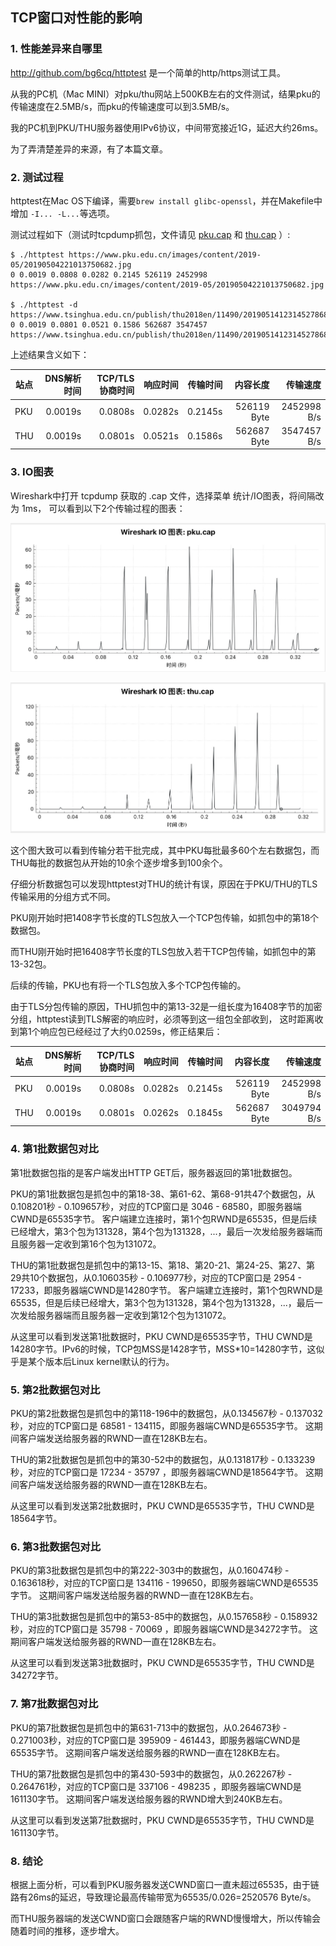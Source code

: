 ## TCP窗口对性能的影响


### 1. 性能差异来自哪里

http://github.com/bg6cq/httptest 是一个简单的http/https测试工具。

从我的PC机（Mac MINI）对pku/thu网站上500KB左右的文件测试，结果pku的传输速度在2.5MB/s，而pku的传输速度可以到3.5MB/s。

我的PC机到PKU/THU服务器使用IPv6协议，中间带宽接近1G，延迟大约26ms。

为了弄清楚差异的来源，有了本篇文章。

### 2. 测试过程

httptest在Mac OS下编译，需要`brew install glibc-openssl`，并在Makefile中增加 `-I... -L...`等选项。

测试过程如下（测试时tcpdump抓包，文件请见 [pku.cap](pku.cap) 和 [thu.cap](thu.cap) ）:
```
$ ./httptest https://www.pku.edu.cn/images/content/2019-05/20190504221013750682.jpg
0 0.0019 0.0808 0.0282 0.2145 526119 2452998 https://www.pku.edu.cn/images/content/2019-05/20190504221013750682.jpg

$ ./httptest -d https://www.tsinghua.edu.cn/publish/thu2018en/11490/20190514123145278682465/20190514123259685120480.jpg
0 0.0019 0.0801 0.0521 0.1586 562687 3547457 https://www.tsinghua.edu.cn/publish/thu2018en/11490/20190514123145278682465/20190514123259685120480.jpg
```

上述结果含义如下：

| 站点 | DNS解析时间 | TCP/TLS协商时间| 响应时间 | 传输时间 | 内容长度    | 传输速度    |
| ---  | ----------: | -------------: | -------: | -------: | ----------: | --------:   |
| PKU  | 0.0019s     |  0.0808s       | 0.0282s  | 0.2145s  | 526119 Byte | 2452998 B/s |
| THU  | 0.0019s     |  0.0801s       | 0.0521s  | 0.1586s  | 562687 Byte | 3547457 B/s |

### 3. IO图表

Wireshark中打开 tcpdump 获取的 .cap 文件，选择菜单 统计/IO图表，将间隔改为 1ms， 可以看到以下2个传输过程的图表：

![pku-io](img/pku-io.jpg)

![thu-io](img/thu-io.jpg)

这个图大致可以看到传输分若干批完成，其中PKU每批最多60个左右数据包，而THU每批的数据包从开始的10余个逐步增多到100余个。

仔细分析数据包可以发现httptest对THU的统计有误，原因在于PKU/THU的TLS传输采用的分组方式不同。

PKU刚开始时把1408字节长度的TLS包放入一个TCP包传输，如抓包中的第18个数据包。

而THU刚开始时把16408字节长度的TLS包放入若干TCP包传输，如抓包中的第13-32包。

后续的传输，PKU也有将一个TLS包放入多个TCP包传输的。

由于TLS分包传输的原因，THU抓包中的第13-32是一组长度为16408字节的加密分组，httptest读到TLS解密的响应时，必须等到这一组包全部收到，
这时距离收到第1个响应包已经经过了大约0.0259s，修正结果后：

| 站点 | DNS解析时间 | TCP/TLS协商时间| 响应时间 | 传输时间 | 内容长度    | 传输速度    |
| ---  | ----------: | -------------: | -------: | -------: | ----------: | --------:   |
| PKU  | 0.0019s     |  0.0808s       | 0.0282s  | 0.2145s  | 526119 Byte | 2452998 B/s |
| THU  | 0.0019s     |  0.0801s       | 0.0262s  | 0.1845s  | 562687 Byte | 3049794 B/s |

### 4. 第1批数据包对比

第1批数据包指的是客户端发出HTTP GET后，服务器返回的第1批数据包。

PKU的第1批数据包是抓包中的第18-38、第61-62、第68-91共47个数据包，从0.108201秒 - 0.109657秒，对应的TCP窗口是 3046 - 68580，即服务器端CWND是65535字节。
客户端建立连接时，第1个包RWND是65535，但是后续已经增大，第3个包为131328，第4个包为131328，...，最后一次发给服务器端而且服务器一定收到第16个包为131072。

THU的第1批数据包是抓包中的第13-15、第18、第20-21、第24-25、第27、第29共10个数据包，从0.106035秒 - 0.106977秒，对应的TCP窗口是 2954 - 17233，即服务器端CWND是14280字节。
客户端建立连接时，第1个包RWND是65535，但是后续已经增大，第3个包为131328，第4个包为131328，...，最后一次发给服务器端而且服务器一定收到第12个包为131072。

从这里可以看到发送第1批数据时，PKU CWND是65535字节，THU CWND是14280字节。IPv6的时候，TCP包MSS是1428字节，MSS*10=14280字节，这似乎是某个版本后Linux kernel默认的行为。

### 5. 第2批数据包对比

PKU的第2批数据包是抓包中的第118-196中的数据包，从0.134567秒 - 0.137032秒，对应的TCP窗口是 68581 - 134115，即服务器端CWND是65535字节。
这期间客户端发送给服务器的RWND一直在128KB左右。

THU的第2批数据包是抓包中的第30-52中的数据包，从0.131817秒 - 0.133239秒，对应的TCP窗口是 17234 - 35797 ，即服务器端CWND是18564字节。
这期间客户端发送给服务器的RWND一直在128KB左右。

从这里可以看到发送第2批数据时，PKU CWND是65535字节，THU CWND是18564字节。

### 6. 第3批数据包对比

PKU的第3批数据包是抓包中的第222-303中的数据包，从0.160474秒 - 0.163618秒，对应的TCP窗口是 134116 - 199650，即服务器端CWND是65535字节。
这期间客户端发送给服务器的RWND一直在128KB左右。

THU的第3批数据包是抓包中的第53-85中的数据包，从0.157658秒 - 0.158932秒，对应的TCP窗口是 35798 - 70069 ，即服务器端CWND是34272字节。
这期间客户端发送给服务器的RWND一直在128KB左右。

从这里可以看到发送第3批数据时，PKU CWND是65535字节，THU CWND是34272字节。

### 7. 第7批数据包对比

PKU的第7批数据包是抓包中的第631-713中的数据包，从0.264673秒 - 0.271003秒，对应的TCP窗口是 395909 - 461443，即服务器端CWND是65535字节。
这期间客户端发送给服务器的RWND一直在128KB左右。

THU的第7批数据包是抓包中的第430-593中的数据包，从0.262267秒 - 0.264761秒，对应的TCP窗口是 337106 - 498235 ，即服务器端CWND是161130字节。
这期间客户端发送给服务器的RWND增大到240KB左右。

从这里可以看到发送第7批数据时，PKU CWND是65535字节，THU CWND是161130字节。

### 8. 结论

根据上面分析，可以看到PKU服务器发送CWND窗口一直未超过65535，由于链路有26ms的延迟，导致理论最高传输带宽为65535/0.026=2520576 Byte/s。

而THU服务器端的发送CWND窗口会跟随客户端的RWND慢慢增大，所以传输会随着时间的推移，逐步增大。
